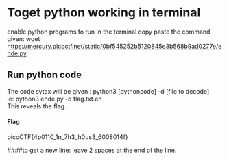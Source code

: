 # Toget python working in terminal
enable python programs to run in the terminal copy paste the command given: wget https://mercury.picoctf.net/static/0bf545252b5120845e3b568b9ad0277e/ende.py

## Run python code
The code sytax will be given : python3 [pythoncode] -d [file to decode]  
ie: python3 ende.py -d flag.txt.en  
This reveals the flag.

#### Flag
picoCTF{4p0110_1n_7h3_h0us3_6008014f}

####to get a new line: leave 2 spaces at the end of the line.

